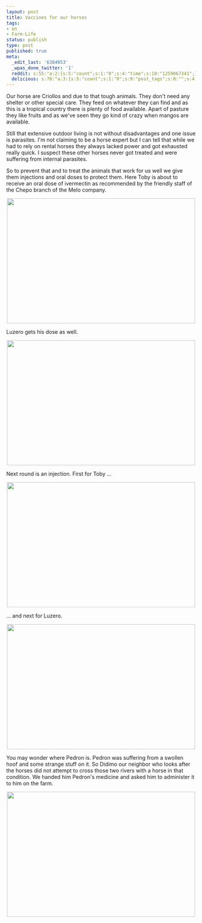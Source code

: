 ```yaml
---
layout: post
title: Vaccines for our horses
tags:
- en
- Farm-Life
status: publish
type: post
published: true
meta:
  _edit_last: '6384953'
  _wpas_done_twitter: '1'
  reddit: s:55:"a:2:{s:5:"count";s:1:"0";s:4:"time";s:10:"1259067341";}";
  delicious: s:78:"a:3:{s:5:"count";s:1:"0";s:9:"post_tags";s:0:"";s:4:"time";s:10:"1259067340";}";
---
```

Our horse are Criollos and due to that tough animals. They don't need any shelter or other special care. They feed on whatever they can find and as this is a tropical country there is plenty of food available. Apart of pasture they like fruits and as we've seen they go kind of crazy when mangos are available.

Still that extensive outdoor living is not without disadvantages and one issue is parasites. I'm not claiming to be a horse expert but I can tell that while we had to rely on rental horses they always lacked power and got exhausted really quick. I suspect these other horses never got treated and were suffering from internal parasites.

So to prevent that and to treat the animals that work for us well we give them injections and oral doses to protect them. Here Toby is about to receive an oral dose of ivermectin as recommended by the friendly staff of the Chepo branch of the Melo company.

<a href="http://www.flickr.com/photos/34665899@N00/4069395860" title="View '' on Flickr.com"><div style="text-align:center;"><img src="http://farm3.static.flickr.com/2684/4069395860_88749f0609.jpg" alt="" border="0" width="500" height="332" /></div></a>

Luzero gets his dose as well.

<a href="http://www.flickr.com/photos/34665899@N00/4068634445" title="View '' on Flickr.com"><div style="text-align:center;"><img src="http://farm3.static.flickr.com/2742/4068634445_052777658d.jpg" alt="" border="0" width="500" height="332" /></div></a>

Next round is an injection. First for Toby ...

<a href="http://www.flickr.com/photos/34665899@N00/4068637839" title="View '' on Flickr.com"><div style="text-align:center;"><img src="http://farm3.static.flickr.com/2519/4068637839_5b978615ba.jpg" alt="" border="0" width="500" height="332" /></div></a>

... and next for Luzero.

<a href="http://www.flickr.com/photos/34665899@N00/4069387388" title="View '' on Flickr.com"><div style="text-align:center;"><img src="http://farm3.static.flickr.com/2721/4069387388_0f1a3a9130.jpg" alt="" border="0" width="500" height="332" /></div></a>

You may wonder where Pedron is. Pedron was suffering from a swollen hoof and some strange stuff on it. So Didimo our neighbor who looks after the horses did not attempt to cross those two rivers with a horse in that condition. We handed him Pedron's medicine and asked him to administer it to him on the farm.

<a href="http://www.flickr.com/photos/34665899@N00/4068630039" title="View '' on Flickr.com"><div style="text-align:center;"><img src="http://farm4.static.flickr.com/3479/4068630039_6d9b10d1fc.jpg" alt="" border="0" width="500" height="332" /></div></a>
